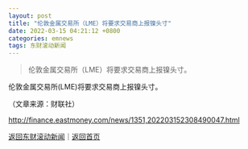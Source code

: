 ```yaml
---
layout: post
title: "伦敦金属交易所（LME）将要求交易商上报镍头寸"
date: 2022-03-15 04:21:12 +0800
categories: emnews
tags: 东财滚动新闻
---
```

> 伦敦金属交易所（LME）将要求交易商上报镍头寸。

<p>伦敦金属交易所(LME)将要求交易商上报镍头寸。</p><p class="em_media">（文章来源：财联社）</p>

<http://finance.eastmoney.com/news/1351,202203152308490047.html>

[返回东财滚动新闻](//finews.withounder.com/emnews/)｜[返回首页](//finews.withounder.com/)